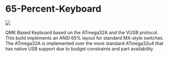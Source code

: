 # 65-Percent-Keyboard

![](keyboard.png)

QMK Based Keyboard based on the ATmega32A and the VUSB protocol. This build
implements an ANSI 65% layout for standard MX-style switches. The ATmega32A is
implemented over the more standard ATmega32u4 that has native USB support due to
budget constraints and part availability.
